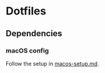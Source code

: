 # Dotfiles

## Dependencies

### macOS config

Follow the setup in [macos-setup.md](macos-setup.md). 

